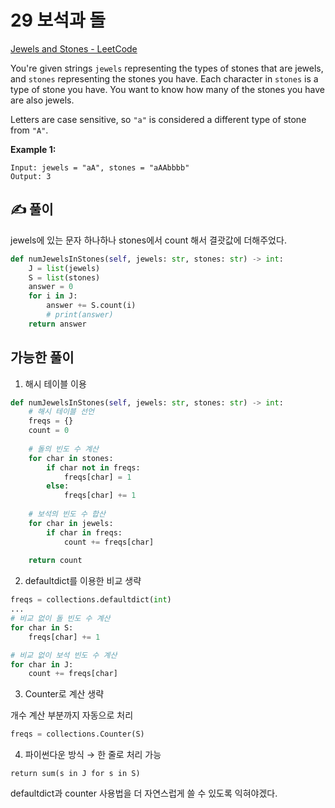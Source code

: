 # 29 보석과 돌

[Jewels and Stones - LeetCode](https://leetcode.com/problems/jewels-and-stones/)

You're given strings `jewels` representing the types of stones that are jewels, and `stones` representing the stones you have. Each character in `stones` is a type of stone you have. You want to know how many of the stones you have are also jewels.

Letters are case sensitive, so `"a"` is considered a different type of stone from `"A"`.

**Example 1:**

```
Input: jewels = "aA", stones = "aAAbbbb"
Output: 3
```

## ✍️ 풀이

jewels에 있는 문자 하나하나 stones에서 count 해서 결괏값에 더해주었다.

```python
def numJewelsInStones(self, jewels: str, stones: str) -> int:
    J = list(jewels)
    S = list(stones)
    answer = 0
    for i in J:
        answer += S.count(i)
        # print(answer)
    return answer
```

## 가능한 풀이

1. 해시 테이블 이용

```python
def numJewelsInStones(self, jewels: str, stones: str) -> int:
    # 해시 테이블 선언
    freqs = {}
    count = 0
    
    # 돌의 빈도 수 계산
    for char in stones:
        if char not in freqs:
            freqs[char] = 1
        else:
            freqs[char] += 1
    
    # 보석의 빈도 수 합산
    for char in jewels:
        if char in freqs:
            count += freqs[char]
            
    return count
```

2. defaultdict를 이용한 비교 생략

```python
freqs = collections.defaultdict(int)
...
# 비교 없이 돌 빈도 수 계산
for char in S:
    freqs[char] += 1

# 비교 없이 보석 빈도 수 계산
for char in J:
    count += freqs[char]
```

3. Counter로 계산 생략

개수 계산 부분까지 자동으로 처리

```python
freqs = collections.Counter(S)
```

4. 파이썬다운 방식 → 한 줄로 처리 가능
```
return sum(s in J for s in S)
```

defaultdict과 counter 사용법을 더 자연스럽게 쓸 수 있도록 익혀야겠다.

